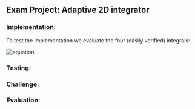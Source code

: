 ## Exam Project: Adaptive 2D integrator

### Implementation:

To test the implementation we evaluate the four (easily verified) integrals:

![equation](https://latex.codecogs.com/svg.image?\int_{-1}^{1}\int_{-\sqrt{1-x^2}}^{\sqrt{1-x^2}}\sqrt{1-x^2-y^2}dy&space;dx=\frac{2\pi}{3})

### Testing:

### Challenge:

### Evaluation:

